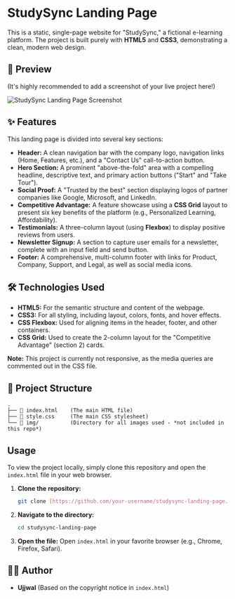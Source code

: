 # StudySync Landing Page

This is a static, single-page website for "StudySync," a fictional e-learning platform. The project is built purely with **HTML5** and **CSS3**, demonstrating a clean, modern web design.

## 🚀 Preview

(It's highly recommended to add a screenshot of your live project here!)

![StudySync Landing Page Screenshot](path/to/your/screenshot.png)

## ✨ Features

This landing page is divided into several key sections:

* **Header:** A clean navigation bar with the company logo, navigation links (Home, Features, etc.), and a "Contact Us" call-to-action button.
* **Hero Section:** A prominent "above-the-fold" area with a compelling headline, descriptive text, and primary action buttons ("Start" and "Take Tour").
* **Social Proof:** A "Trusted by the best" section displaying logos of partner companies like Google, Microsoft, and LinkedIn.
* **Competitive Advantage:** A feature showcase using a **CSS Grid** layout to present six key benefits of the platform (e.g., Personalized Learning, Affordability).
* **Testimonials:** A three-column layout (using **Flexbox**) to display positive reviews from users.
* **Newsletter Signup:** A section to capture user emails for a newsletter, complete with an input field and send button.
* **Footer:** A comprehensive, multi-column footer with links for Product, Company, Support, and Legal, as well as social media icons.

## 🛠️ Technologies Used

* **HTML5:** For the semantic structure and content of the webpage.
* **CSS3:** For all styling, including layout, colors, fonts, and hover effects.
* **CSS Flexbox:** Used for aligning items in the header, footer, and other containers.
* **CSS Grid:** Used to create the 2-column layout for the "Competitive Advantage" (section 2) cards.

**Note:** This project is currently not responsive, as the media queries are commented out in the CSS file.

## 📂 Project Structure

```
.
├── 📄 index.html    (The main HTML file)
├── 📄 style.css     (The main CSS stylesheet)
└── 📁 img/          (Directory for all images used - *not included in this repo*)
```

## Usage

To view the project locally, simply clone this repository and open the `index.html` file in your web browser.

1.  **Clone the repository:**
    ```bash
    git clone [https://github.com/your-username/studysync-landing-page.git](https://github.com/your-username/studysync-landing-page.git)
    ```
2.  **Navigate to the directory:**
    ```bash
    cd studysync-landing-page
    ```
3.  **Open the file:**
    Open `index.html` in your favorite browser (e.g., Chrome, Firefox, Safari).

## 🧑‍💻 Author

* **Ujjwal** (Based on the copyright notice in `index.html`)
